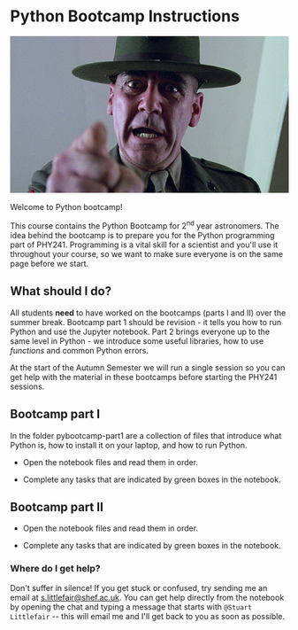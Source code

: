 # Python Bootcamp Instructions

![SIR, YES SIR!](pybootcamp-part1/images/FMJ.jpg)

Welcome to Python bootcamp!

This course contains the Python Bootcamp for 2<sup>nd</sup> year astronomers. The idea behind the bootcamp is to prepare you for the Python programming part of PHY241. Programming is a vital skill for a scientist and you'll use it throughout your course, so we want to make sure everyone is on the same page before we start.

## What should I do?

All students **need** to have worked on the bootcamps (parts I and II) over the summer break. Bootcamp part 1 should be revision - it tells you how to run Python and use the Jupyter notebook. Part 2 brings everyone up to the same level in Python - we introduce some useful libraries, how to use *functions* and common Python errors.

At the start of the Autumn Semester we will run a single session so you can get help with the material in these bootcamps before starting the PHY241 sessions.

## Bootcamp part I

In the folder pybootcamp-part1 are a collection of files that introduce what Python is, how to install it on your laptop, and how to run Python.

 - Open the notebook files and read them in order.

 - Complete any tasks that are indicated by green boxes in the notebook.

## Bootcamp part II

 - Open the notebook files and read them in order.

 - Complete any tasks that are indicated by green boxes in the notebook.

### Where do I get help?

Don't suffer in silence! If you get stuck or confused, try sending me an email at <s.littlefair@shef.ac.uk>.
You can get help directly from the notebook by opening the chat and typing a message that starts with `@Stuart Littlefair` -- this will email me and I'll get back to you as soon as possible.

